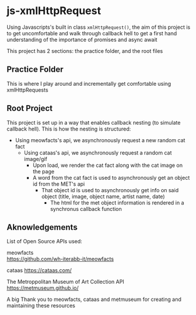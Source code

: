 # js-xmlHttpRequest

Using Javascripts's built in class `xmlHttpRequest()`, the aim of this project is to get uncomfortable and walk through callback hell to get a first hand understanding of the importance of promises and async await

This project has 2 sections: the practice folder, and the root files

## Practice Folder

This is where I play around and incrementally get comfortable using xmlHttpRequests

## Root Project

This project is set up in a way that enables callback nesting (to simulate callback hell).
This is how the nesting is structured:

- Using meowfacts's api, we asynchronously request a new random cat fact
  - Using cataas's api, we asynchronously request a random cat image/gif
    - Upon load, we render the cat fact along with the cat image on the page   
    - A word from the cat fact is used to asynchronously get an object id from the MET's api
      - That object id is used to asynchronously get info on said object (title, image, object name, artist name, date)
        - The html for the met object information is rendered in a synchronus callback function

## Aknowledgements

List of Open Source APIs used:

meowfacts  
https://github.com/wh-iterabb-it/meowfacts

cataas
https://cataas.com/

The Metroppolitan Museum of Art Collection API  
https://metmuseum.github.io/

A big Thank you to meowfacts, cataas and metmuseum for creating and maintaining these resources
